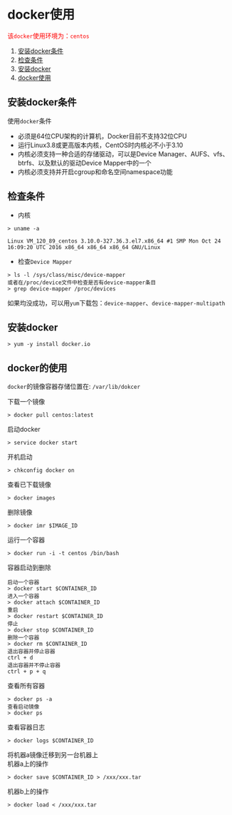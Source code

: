# docker使用

<span style="color:red;">该`docker`使用环境为：`centos`</span>
<ol>
	<li><a href="#1">安装docker条件</a></li>
	<li><a href="#2">检查条件</a></li>
	<li><a href="#3">安装docker</a></li>
	<li><a href="#4">docker使用</a></li>
</ol>

## 安装docker条件<a name="1"></a>

使用`docker`条件  

-  必须是64位CPU架构的计算机，Docker目前不支持32位CPU
-  运行Linux3.8或更高版本内核，CentOS时内核必不小于3.10
-  内核必须支持一种合适的存储驱动，可以是Device Manager、AUFS、vfs、btrfs、以及默认的驱动Device Mapper中的一个
-  内核必须支持并开启cgroup和命名空间namespace功能

## 检查条件<a name="2"></a>

-  内核

```
> uname -a
```
```
Linux VM_120_89_centos 3.10.0-327.36.3.el7.x86_64 #1 SMP Mon Oct 24 16:09:20 UTC 2016 x86_64 x86_64 x86_64 GNU/Linux
```
-  检查`Device Mapper`

```
> ls -l /sys/class/misc/device-mapper
或者在/proc/device文件中检查是否有device-mapper条目
> grep device-mapper /proc/devices
```
如果均没成功，可以用`yum`下载包：`device-mapper`、`device-mapper-multipath`

## 安装docker

```
> yum -y install docker.io
```

## docker的使用<a name="4"></a>

`docker`的镜像容器存储位置在: `/var/lib/dokcer`

下载一个镜像

```
> docker pull centos:latest
```

启动docker

```
> service docker start
```

开机启动

```
> chkconfig docker on
```

查看已下载镜像

```
> docker images
```

删除镜像

```
> docker imr $IMAGE_ID
```

运行一个容器

```
> docker run -i -t centos /bin/bash
```

容器启动到删除

```
启动一个容器
> docker start $CONTAINER_ID
进入一个容器
> docker attach $CONTAINER_ID
重启
> docker restart $CONTAINER_ID
停止
> docker stop $CONTAINER_ID
删除一个容器
> docker rm $CONTAINER_ID
退出容器并停止容器
ctrl + d
退出容器并不停止容器
ctrl + p + q
```

查看所有容器

```
> docker ps -a
查看启动镜像
> docker ps
```

查看容器日志

```
> docker logs $CONTAINER_ID
```

将机器a镜像迁移到另一台机器上  
机器a上的操作

```
> docker save $CONTAINER_ID > /xxx/xxx.tar
```

机器b上的操作

```
> docker load < /xxx/xxx.tar
```
